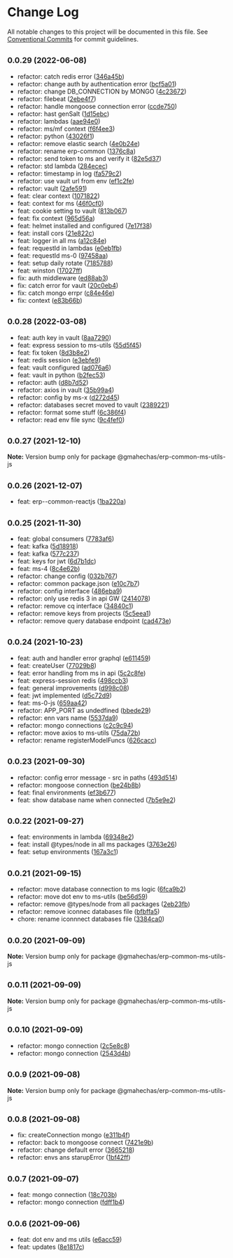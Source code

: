 # Change Log

All notable changes to this project will be documented in this file.
See [Conventional Commits](https://conventionalcommits.org) for commit guidelines.

## <small>0.0.29 (2022-06-08)</small>

* refactor: catch redis error ([346a45b](https://github.com/gmahechas/erp/commit/346a45b))
* refactor: change auth by authentication error ([bcf5a01](https://github.com/gmahechas/erp/commit/bcf5a01))
* refactor: change DB_CONNECTION by MONGO ([4c23672](https://github.com/gmahechas/erp/commit/4c23672))
* refactor: filebeat ([2ebe4f7](https://github.com/gmahechas/erp/commit/2ebe4f7))
* refactor: handle mongoose connection error ([ccde750](https://github.com/gmahechas/erp/commit/ccde750))
* refactor: hast genSalt ([1d15ebc](https://github.com/gmahechas/erp/commit/1d15ebc))
* refactor: lambdas ([aae94e0](https://github.com/gmahechas/erp/commit/aae94e0))
* refactor: ms/mf context ([f6f4ee3](https://github.com/gmahechas/erp/commit/f6f4ee3))
* refactor: python ([43026f1](https://github.com/gmahechas/erp/commit/43026f1))
* refactor: remove elastic search ([4e0b24e](https://github.com/gmahechas/erp/commit/4e0b24e))
* refactor: rename erp-common ([1376c8a](https://github.com/gmahechas/erp/commit/1376c8a))
* refactor: send token to ms and verify it ([82e5d37](https://github.com/gmahechas/erp/commit/82e5d37))
* refactor: std lambda ([284ecec](https://github.com/gmahechas/erp/commit/284ecec))
* refactor: timestamp in log ([fa579c2](https://github.com/gmahechas/erp/commit/fa579c2))
* refactor: use vault url from env ([ef1c2fe](https://github.com/gmahechas/erp/commit/ef1c2fe))
* refactor: vault ([2afe591](https://github.com/gmahechas/erp/commit/2afe591))
* feat: clear context ([1071822](https://github.com/gmahechas/erp/commit/1071822))
* feat: context for ms ([46f0cf0](https://github.com/gmahechas/erp/commit/46f0cf0))
* feat: cookie setting to vault ([813b067](https://github.com/gmahechas/erp/commit/813b067))
* feat: fix context ([965d56a](https://github.com/gmahechas/erp/commit/965d56a))
* feat: helmet installed and configured ([7e17f38](https://github.com/gmahechas/erp/commit/7e17f38))
* feat: install cors ([21e822c](https://github.com/gmahechas/erp/commit/21e822c))
* feat: logger in all ms ([a12c84e](https://github.com/gmahechas/erp/commit/a12c84e))
* feat: requestId in lambdas ([e0eb1fb](https://github.com/gmahechas/erp/commit/e0eb1fb))
* feat: requestId ms-0 ([97458aa](https://github.com/gmahechas/erp/commit/97458aa))
* feat: setup daily rotate ([7185788](https://github.com/gmahechas/erp/commit/7185788))
* feat: winston ([17027ff](https://github.com/gmahechas/erp/commit/17027ff))
* fix: auth middleware ([ed88ab3](https://github.com/gmahechas/erp/commit/ed88ab3))
* fix: catch error for vault ([20c0eb4](https://github.com/gmahechas/erp/commit/20c0eb4))
* fix: catch mongo errpr ([c84e46e](https://github.com/gmahechas/erp/commit/c84e46e))
* fix: context ([e83b66b](https://github.com/gmahechas/erp/commit/e83b66b))





## <small>0.0.28 (2022-03-08)</small>

* feat: auth key in vault ([8aa7290](https://github.com/gmahechas/erp/commit/8aa7290))
* feat: express session to ms-utils ([55d5f45](https://github.com/gmahechas/erp/commit/55d5f45))
* feat: fix token ([8d3b8e2](https://github.com/gmahechas/erp/commit/8d3b8e2))
* feat: redis session ([e3ebfe9](https://github.com/gmahechas/erp/commit/e3ebfe9))
* feat: vault configured ([ad076a6](https://github.com/gmahechas/erp/commit/ad076a6))
* feat: vault in python ([b2fec53](https://github.com/gmahechas/erp/commit/b2fec53))
* refactor: auth ([d8b7d52](https://github.com/gmahechas/erp/commit/d8b7d52))
* refactor: axios in vault ([35b99a4](https://github.com/gmahechas/erp/commit/35b99a4))
* refactor: config by ms-x ([d272d45](https://github.com/gmahechas/erp/commit/d272d45))
* refactor: databases secret moved to vault ([2389221](https://github.com/gmahechas/erp/commit/2389221))
* refactor: format some stuff ([6c386f4](https://github.com/gmahechas/erp/commit/6c386f4))
* refactor: read env file sync ([9c4fef0](https://github.com/gmahechas/erp/commit/9c4fef0))





## <small>0.0.27 (2021-12-10)</small>

**Note:** Version bump only for package @gmahechas/erp-common-ms-utils-js





## <small>0.0.26 (2021-12-07)</small>

* feat: erp--common-reactjs ([1ba220a](https://github.com/gmahechas/erp/commit/1ba220a))





## <small>0.0.25 (2021-11-30)</small>

* feat: global consumers ([7783af6](https://github.com/gmahechas/erp/commit/7783af6))
* feat: kafka ([5d18918](https://github.com/gmahechas/erp/commit/5d18918))
* feat: kafka ([577c237](https://github.com/gmahechas/erp/commit/577c237))
* feat: keys for jwt ([6d7b1dc](https://github.com/gmahechas/erp/commit/6d7b1dc))
* feat: ms-4 ([8c4e62b](https://github.com/gmahechas/erp/commit/8c4e62b))
* refactor: change config ([032b767](https://github.com/gmahechas/erp/commit/032b767))
* refactor: common package.json ([e10c7b7](https://github.com/gmahechas/erp/commit/e10c7b7))
* refactor: config interface ([486eba9](https://github.com/gmahechas/erp/commit/486eba9))
* refactor: only use redis 3 in api GW ([2414078](https://github.com/gmahechas/erp/commit/2414078))
* refactor: remove cq interface ([34840c1](https://github.com/gmahechas/erp/commit/34840c1))
* refactor: remove keys from projects ([5c5eea1](https://github.com/gmahechas/erp/commit/5c5eea1))
* refactor: remove query database endpoint ([cad473e](https://github.com/gmahechas/erp/commit/cad473e))





## <small>0.0.24 (2021-10-23)</small>

* feat: auth and handler error graphql ([e611459](https://github.com/gmahechas/erp/commit/e611459))
* feat: createUser ([77029b8](https://github.com/gmahechas/erp/commit/77029b8))
* feat: error handling from ms in api ([5c2c8fe](https://github.com/gmahechas/erp/commit/5c2c8fe))
* feat: express-session redis ([498ccb3](https://github.com/gmahechas/erp/commit/498ccb3))
* feat: general improvements ([d998c08](https://github.com/gmahechas/erp/commit/d998c08))
* feat: jwt implemented ([d5c72d9](https://github.com/gmahechas/erp/commit/d5c72d9))
* feat: ms-0-js ([659aa42](https://github.com/gmahechas/erp/commit/659aa42))
* refactor: APP_PORT as undedfined ([bbede29](https://github.com/gmahechas/erp/commit/bbede29))
* refactor: enn vars name ([5537da9](https://github.com/gmahechas/erp/commit/5537da9))
* refactor: mongo connections ([c2c9c94](https://github.com/gmahechas/erp/commit/c2c9c94))
* refactor: move axios to ms-utils ([75da72b](https://github.com/gmahechas/erp/commit/75da72b))
* refactor: rename registerModelFuncs ([626cacc](https://github.com/gmahechas/erp/commit/626cacc))





## <small>0.0.23 (2021-09-30)</small>

* refactor: config error message - src in paths ([493d514](https://github.com/gmahechas/erp/commit/493d514))
* refactor: mongoose connection ([be24b8b](https://github.com/gmahechas/erp/commit/be24b8b))
* feat: final environments ([ef3b677](https://github.com/gmahechas/erp/commit/ef3b677))
* feat: show database name when connected ([7b5e9e2](https://github.com/gmahechas/erp/commit/7b5e9e2))





## <small>0.0.22 (2021-09-27)</small>

* feat: environments in lambda ([69348e2](https://github.com/gmahechas/erp/commit/69348e2))
* feat: install @types/node in all ms packages ([3763e26](https://github.com/gmahechas/erp/commit/3763e26))
* feat: setup environments ([167a3c1](https://github.com/gmahechas/erp/commit/167a3c1))





## <small>0.0.21 (2021-09-15)</small>

* refactor: move database connection to ms logic ([6fca9b2](https://github.com/gmahechas/erp/commit/6fca9b2))
* refactor: move dot env to ms-utils ([be56d59](https://github.com/gmahechas/erp/commit/be56d59))
* refactor: remove @types/node from all packages ([2eb23fb](https://github.com/gmahechas/erp/commit/2eb23fb))
* refactor: remove iconnec databases file ([bfbffa5](https://github.com/gmahechas/erp/commit/bfbffa5))
* chore: rename iconnnect databases file ([3384ca0](https://github.com/gmahechas/erp/commit/3384ca0))





## <small>0.0.20 (2021-09-09)</small>

**Note:** Version bump only for package @gmahechas/erp-common-ms-utils-js





## <small>0.0.11 (2021-09-09)</small>

**Note:** Version bump only for package @gmahechas/erp-common-ms-utils-js





## <small>0.0.10 (2021-09-09)</small>

* refactor: mongo connection ([2c5e8c8](https://github.com/gmahechas/erp/commit/2c5e8c8))
* refactor: mongo connection ([2543d4b](https://github.com/gmahechas/erp/commit/2543d4b))





## <small>0.0.9 (2021-09-08)</small>

**Note:** Version bump only for package @gmahechas/erp-common-ms-utils-js





## <small>0.0.8 (2021-09-08)</small>

* fix: createConnection mongo ([e311b4f](https://github.com/gmahechas/erp/commit/e311b4f))
* refactor: back to mongoose connect ([7421e9b](https://github.com/gmahechas/erp/commit/7421e9b))
* refactor: change default error ([3665218](https://github.com/gmahechas/erp/commit/3665218))
* refactor: envs ans starupError ([1bf42ff](https://github.com/gmahechas/erp/commit/1bf42ff))





## <small>0.0.7 (2021-09-07)</small>

* feat: mongo connection ([18c703b](https://github.com/gmahechas/erp/commit/18c703b))
* refactor: mongo connection ([fdff1b4](https://github.com/gmahechas/erp/commit/fdff1b4))





## <small>0.0.6 (2021-09-06)</small>

* feat: dot env and ms utils ([e6acc59](https://github.com/gmahechas/erp/commit/e6acc59))
* feat: updates ([8e1817c](https://github.com/gmahechas/erp/commit/8e1817c))
